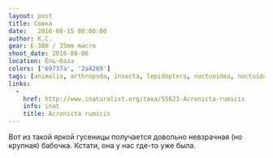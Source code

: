 ```yaml
---
layout: post
title: Совка
date:   2016-08-15 00:00:00
author: К.С.
gear: E-300 / 35mm macro
shoot_date: 2016-08-06
location: Ёль-база
colors: ['69737a', '2a4269']
tags: [animalia, arthropoda, insecta, lepidoptera, noctuoidea, noctuidae, acronicta, acronicta rumicis]
links:
  -
    href: http://www.inaturalist.org/taxa/55623-Acronicta-rumicis
    info: inat
    title: Acronicta rumicis
---
```


Вот из такой яркой гусеницы получается довольно невзрачная (но крупная) бабочка. Кстати, она у нас где-то уже была.
